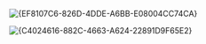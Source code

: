 

![{EF8107C6-826D-4DDE-A6BB-E08004CC74CA}](https://github.com/user-attachments/assets/be8009ca-62ee-4316-88c7-4be327ee5936)

![{C4024616-882C-4663-A624-22891D9F65E2}](https://github.com/user-attachments/assets/3b57d302-fd7b-402e-bdf4-c1fd9f28a4ca)
